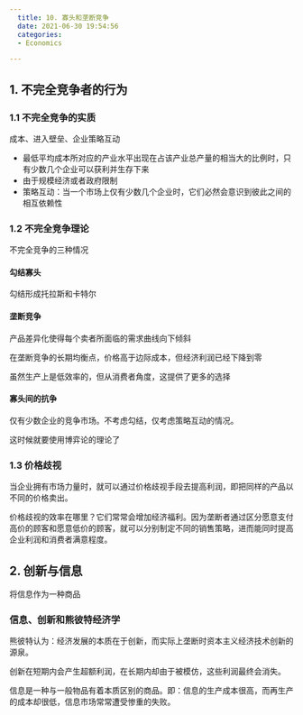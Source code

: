 ```yaml
---
  title: 10. 寡头和垄断竞争
  date: 2021-06-30 19:54:56
  categories:
  - Economics

---
```


## 1. 不完全竞争者的行为

### 1.1 不完全竞争的实质

成本、进入壁垒、企业策略互动

- 最低平均成本所对应的产业水平出现在占该产业总产量的相当大的比例时，只有少数几个企业可以获利并生存下来
- 由于规模经济或者政府限制
- 策略互动：当一个市场上仅有少数几个企业时，它们必然会意识到彼此之间的相互依赖性

### 1.2 不完全竞争理论

不完全竞争的三种情况

#### 勾结寡头

勾结形成托拉斯和卡特尔

#### 垄断竞争

产品差异化使得每个卖者所面临的需求曲线向下倾斜

在垄断竞争的长期均衡点，价格高于边际成本，但经济利润已经下降到零

虽然生产上是低效率的，但从消费者角度，这提供了更多的选择

#### 寡头间的抗争

仅有少数企业的竞争市场。不考虑勾结，仅考虑策略互动的情况。

这时候就要使用博弈论的理论了

### 1.3 价格歧视

当企业拥有市场力量时，就可以通过价格歧视手段去提高利润，即把同样的产品以不同的价格卖出。                                                                                                                                                                                                                   

价格歧视的效率在哪里？它们常常会增加经济福利。因为垄断者通过区分愿意支付高价的顾客和愿意低价的顾客，就可以分别制定不同的销售策略，进而能同时提高企业利润和消费者满意程度。



## 2. 创新与信息

将信息作为一种商品                        

### 信息、创新和熊彼特经济学

熊彼特认为：经济发展的本质在于创新，而实际上垄断时资本主义经济技术创新的源泉。

创新在短期内会产生超额利润，在长期内却由于被模仿，这些利润最终会消失。

信息是一种与一般物品有着本质区别的商品。即：信息的生产成本很高，而再生产的成本却很低，信息市场常常遭受惨重的失败。